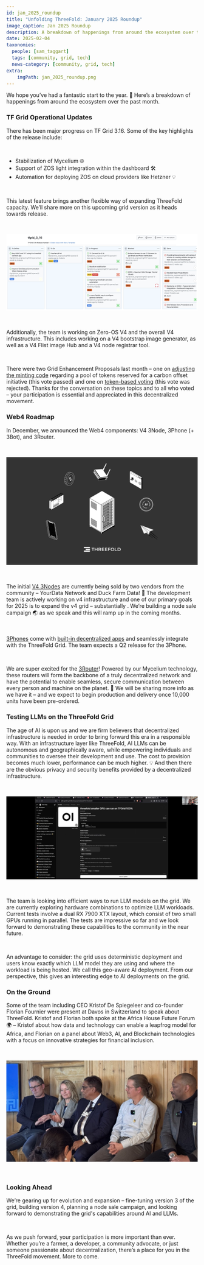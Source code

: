 ```yaml
---
id: jan_2025_roundup
title: "Unfolding ThreeFold: January 2025 Roundup"
image_caption: Jan 2025 Roundup
description: A breakdown of happenings from around the ecosystem over the past month!
date: 2025-02-04
taxonomies:
  people: [sam_taggart]
  tags: [community, grid, tech]
  news-category: [community, grid, tech]
extra:
    imgPath: jan_2025_roundup.png
---
```


We hope you’ve had a fantastic start to the year. 🎉 Here’s a breakdown of happenings from around the ecosystem over the past month.

### **TF Grid Operational Updates**

There has been major progress on TF Grid 3.16. Some of the key highlights of the release include:

<br/>

- Stabilization of Mycelium 🌐
- Support of ZOS light integration within the dashboard 🛠
- Automation for deploying ZOS on cloud providers like Hetzner 💡

<br/>

This latest feature brings another flexible way of expanding ThreeFold capacity. We’ll share more on this upcoming grid version as it heads towards release.

<br/>

![Image](img/316_progress.png#mx-auto)

<br/>

Additionally, the team is working on Zero-OS V4 and the overall V4 infrastructure. This includes working on a V4 bootstrap image generator, as well as a V4 Flist image Hub and a V4 node registrar tool.

<br/>

There were two Grid Enhancement Proposals last month – one on [adjusting the minting code](https://forum.threefold.io/t/gep-adjusting-minting-code-regarding-carbon-offset/4477) regarding a pool of tokens reserved for a carbon offset initiative (this vote passed) and one on [token-based voting](https://forum.threefold.io/t/gep-token-based-voting/4479) (this vote was rejected). Thanks for the conversation on these topics and to all who voted – your participation is essential and appreciated in this decentralized movement.

### **Web4 Roadmap**

In December, we announced the Web4 components: V4 3Node, 3Phone (+ 3Bot), and 3Router.

<br/>

![Image](img/web4_components.png#mx-auto)

<br/>

The initial [V4 3Nodes](https://docs.threefold.io/docs/components/3node/) are currently being sold by two vendors from the community – YourData Network and Duck Farm Data! 🤝 The development team is actively working on v4 infrastructure and one of our primary goals for 2025 is to expand the v4 grid – substantially . We’re building a node sale campaign 🌏 as we speak and this will ramp up in the coming months.

<br/>

[3Phones](https://docs.threefold.io/docs/components/3phone) come with [built-in decentralized apps](https://docs.threefold.io/docs/components/3bot) and seamlessly integrate with the ThreeFold Grid. The team expects a Q2 release for the 3Phone.

<br/>

We are super excited for the [3Router](https://docs.threefold.io/docs/components/3router/)! Powered by our Mycelium technology, these routers will form the backbone of a truly decentralized network and have the potential to enable seamless, secure communication between every person and machine on the planet. 🤯 We will be sharing more info as we have it – and we expect to begin production and delivery once 10,000 units have been pre-ordered.

### **Testing LLMs on the ThreeFold Grid**

The age of AI is upon us and we are firm believers that decentralized infrastructure is needed in order to bring forward this era in a responsible way. With an infrastructure layer like ThreeFold, AI LLMs can be autonomous and geographically aware, while empowering individuals and communities to oversee their development and use. The cost to provision becomes much lower, performance can be much higher. 💡 And then there are the obvious privacy and security benefits provided by a decentralized infrastructure.

<br/>

![Image](img/llm_test.png#mx-auto)

<br/>

The team is looking into efficient ways to run LLM models on the grid. We are currently exploring hardware combinations to optimize LLM workloads. Current tests involve a dual RX 7900 XTX layout, which consist of two small GPUs running in parallel. The tests are impressive so far and we look forward to demonstrating these capabilities to the community in the near future.

<br/>

An advantage to consider: the grid uses deterministic deployment and users know exactly which LLM model they are using and where the workload is being hosted. We call this geo-aware AI deployment. From our perspective, this gives an interesting edge to AI deployments on the grid.

### **On the Ground**

Some of the team including CEO Kristof De Spiegeleer and co-founder Florian Fournier were present at Davos in Switzerland to speak about ThreeFold. Kristof and Florian both spoke at the Africa House Future Forum 🌍 – Kristof about how data and technology can enable a leapfrog model for Africa, and Florian on a panel about Web3, AI, and Blockchain technologies with a focus on innovative strategies for financial inclusion.

<br/>

![Image](img/kristof_davos.jpeg#mx-auto)

<br/>

### **Looking Ahead**

We’re gearing up for evolution and expansion – fine-tuning version 3 of the grid, building version 4, planning a node sale campaign, and looking forward to demonstrating the grid's capabilities around AI and LLMs.

<br/>

As we push forward, your participation is more important than ever. Whether you’re a farmer, a developer, a community advocate, or just someone passionate about decentralization, there’s a place for you in the ThreeFold movement. More to come.